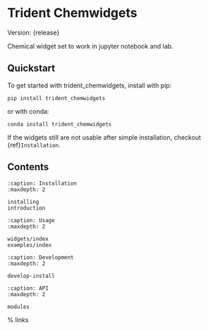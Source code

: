 # Trident Chemwidgets

Version: {release}

Chemical widget set to work in jupyter notebook and lab.

## Quickstart

To get started with trident_chemwidgets, install with pip:

```
pip install trident_chemwidgets
```

or with conda:

```
conda install trident_chemwidgets
```

If the widgets still are not usable after simple installation, checkout {ref}`Installation`.

## Contents

```{toctree}
:caption: Installation
:maxdepth: 2

installing
introduction
```

```{toctree}
:caption: Usage
:maxdepth: 2

widgets/index
examples/index
```

```{toctree}
:caption: Development
:maxdepth: 2

develop-install
```

```{toctree}
:caption: API
:maxdepth: 2

modules
```

% links

[jupyter widgets]: https://jupyter.org/widgets.html
[notebook]: https://jupyter-notebook.readthedocs.io/en/latest/
